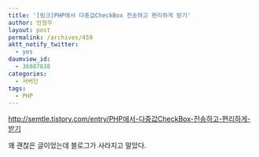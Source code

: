 ```yaml
---
title: '[링크]PHP에서 다중값CheckBox 전송하고 편리하게 받기'
author: 안형우
layout: post
permalink: /archives/459
aktt_notify_twitter:
  - yes
daumview_id:
  - 36987838
categories:
  - 서버단
tags:
  - PHP
---
```

http://semtle.tistory.com/entry/PHP에서-다중값CheckBox-전송하고-편리하게-받기

꽤 괜찮은 글이었는데 블로그가 사라지고 말았다.